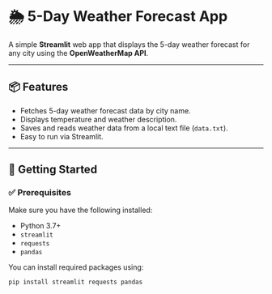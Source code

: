 # 🌦️ 5-Day Weather Forecast App

A simple **Streamlit** web app that displays the 5-day weather forecast for any city using the **OpenWeatherMap API**.

---

## 📦 Features

- Fetches 5-day weather forecast data by city name.
- Displays temperature and weather description.
- Saves and reads weather data from a local text file (`data.txt`).
- Easy to run via Streamlit.

---

## 🚀 Getting Started

### ✅ Prerequisites

Make sure you have the following installed:

- Python 3.7+
- `streamlit`
- `requests`
- `pandas`

You can install required packages using:

```bash
pip install streamlit requests pandas
